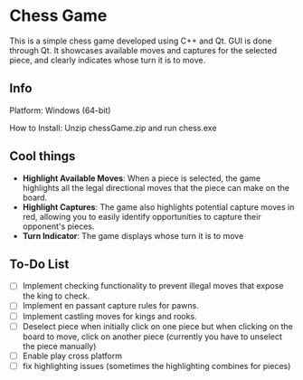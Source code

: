 # Chess Game

This is a simple chess game developed using C++ and Qt. GUI is done through Qt. It showcases available moves and captures for the selected piece, and clearly indicates whose turn it is to move.

## Info
Platform: Windows (64-bit)

How to Install:
Unzip chessGame.zip and run chess.exe

## Cool things

- **Highlight Available Moves**: When a piece is selected, the game highlights all the legal directional moves that the piece can make on the board.
- **Highlight Captures**: The game also highlights potential capture moves in red, allowing you to easily identify opportunities to capture their opponent's pieces.
- **Turn Indicator**: The game displays whose turn it is to move

## To-Do List

- [ ] Implement checking functionality to prevent illegal moves that expose the king to check.
- [ ] Implement en passant capture rules for pawns.
- [ ] Implement castling moves for kings and rooks.
- [ ] Deselect piece when initially click on one piece but when clicking on the board to move, click on another piece (currently you have to unselect the piece manually)
- [ ] Enable play cross platform
- [ ] fix highlighting issues (sometimes the highlighting combines for pieces)
